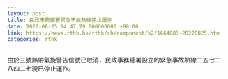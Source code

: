 ```yaml
---
layout: post
title: 民政事務總署緊急事故熱線停止運作
date: 2022-08-25 14:47:29.000000000 +08:00
link: https://news.rthk.hk/rthk/ch/component/k2/1664083-20220825.htm
categories: rthk
---
```


由於三號熱帶氣旋警告信號已取消，民政事務總署設立的緊急事故熱線二五七二　八四二七現已停止運作。
